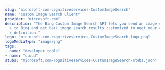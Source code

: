 ```yaml
---
slug: "microsoft-com-cognitiveservices-CustomImageSearch"
name: "Custom Image Search Client"
provider: "microsoft.com"
description: "The Bing Custom Image Search API lets you send an image search query\
  \ to Bing and get back image search results customized to meet your custom search\
  \ definition."
logo: "microsoft.com-cognitiveservices-CustomImageSearch-logo.png"
logoMediaType: "image/png"
tags:
- name: "developer_tools"
- name: "cloud"
stubs: "microsoft.com-cognitiveservices-CustomImageSearch-stubs.json"
---
```

